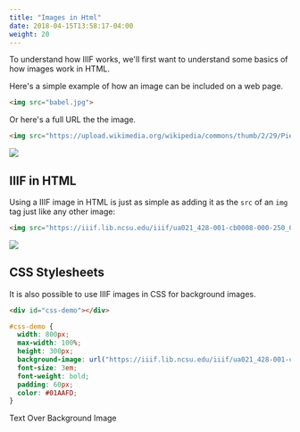 ```yaml
---
title: "Images in Html"
date: 2018-04-15T13:58:17-04:00
weight: 20
---
```


To understand how IIIF works, we'll first want to understand some basics of how images work in HTML.

Here's a simple example of how an image can be included on a web page.

```html
<img src="babel.jpg">
```

Or here's a full URL the the image.

```html
<img src="https://upload.wikimedia.org/wikipedia/commons/thumb/2/29/Pieter_Bruegel_the_Elder_-_The_Tower_of_Babel_%28Rotterdam%29_-_Google_Art_Project.jpg/598px-Pieter_Bruegel_the_Elder_-_The_Tower_of_Babel_%28Rotterdam%29_-_Google_Art_Project.jpg">
```

<a href="https://commons.wikimedia.org/wiki/File:Pieter_Bruegel_the_Elder_-_The_Tower_of_Babel_(Rotterdam)_-_Google_Art_Project.jpg">![](/assets/images/babel.jpg)</a>

## IIIF in HTML

Using a IIIF image in HTML is just as simple as adding it as the `src` of an `img` tag just like any other image:

```html
<img src="https://iiif.lib.ncsu.edu/iiif/ua021_428-001-cb0008-000-250_0001/full/400,/0/default.jpg">
```

[![](https://iiif.lib.ncsu.edu/iiif/ua021_428-001-cb0008-000-250_0001/full/600,/0/default.jpg)](https://d.lib.ncsu.edu/collections/catalog/ua021_428-001-cb0008-000-250)

## CSS Stylesheets

It is also possible to use IIIF images in CSS for background images.

```html
<div id="css-demo"></div>
```

```css
#css-demo {
  width: 800px;
  max-width: 100%;
  height: 300px;
  background-image: url("https://iiif.lib.ncsu.edu/iiif/ua021_428-001-cb0008-000-250_0001/full/800,/0/default.jpg");
  font-size: 3em;
  font-weight: bold;
  padding: 60px;
  color: #01AAFD;
}
```

<div id="css-demo">Text Over Background Image</div>
